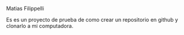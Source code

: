 Matias Filippelli

Es es un proyecto de prueba de como crear un repositorio en github y clonarlo a mi computadora.